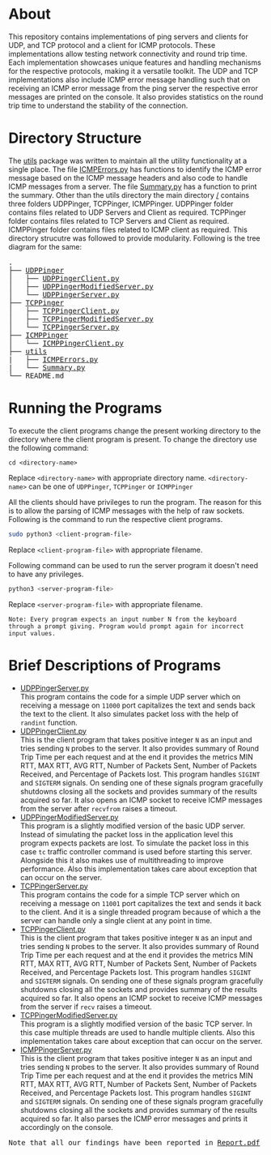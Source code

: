# About
This repository contains implementations of ping servers and clients for UDP, and TCP protocol and a client for ICMP protocols. These implementations allow testing network connectivity and round trip time. Each implementation showcases unique features and handling mechanisms for the respective protocols, making it a versatile toolkit. The UDP and TCP implementations also include ICMP error message handling such that on receiving an ICMP error message from the ping server the respective error messages are printed on the console. It also provides statistics on the round trip time to understand the stability of the connection.

# Directory Structure
The [utils](./utils/) package was written to maintain all the utility functionality at a single place. The file [ICMPErrors.py](./utils/ICMPErrors.py) has functions to identify the ICMP error message based on the ICMP message headers and also code to handle ICMP messages from a server. The file [Summary.py](./utils/Summary.py) has a function to print the summary. Other than the utils directory the main directory [/](.) contains three folders UDPPinger, TCPPinger, ICMPPinger. UDPPinger folder contains files related to UDP Servers and Client as required. TCPPinger folder contains files related to TCP Servers and Client as required. ICMPPinger folder contains files related to ICMP client as required. This directory strucutre was followed to provide modularity. Following is the tree diagram for the same:
<pre>
.
├── <a href="./UDPPinger">UDPPinger</a>
│   ├── <a href="./UDPPinger/UDPPingerClient.py">UDPPingerClient.py</a>
│   ├── <a href="./UDPPinger/UDPPingerModifiedServer.py">UDPPingerModifiedServer.py</a>
│   └── <a href="./UDPPinger/UDPPingerServer.py">UDPPingerServer.py</a>
├── <a href="./TCPPinger/">TCPPinger</a>
│   ├── <a href="./TCPPinger/TCPPingerClient.py">TCPPingerClient.py</a>
│   ├── <a href="./TCPPinger/TCPPingerModifiedServer.py">TCPPingerModifiedServer.py</a>
│   └── <a href="./TCPPinger/TCPPingerServer.py">TCPPingerServer.py</a>
├── <a href="./ICMPPinger">ICMPPinger</a>
│   └── <a href="./ICMPPinger/ICMPPingerClient.py">ICMPPingerClient.py</a>
├── <a href="./utils">utils</a>
|   ├── <a href="./utils/ICMPErrors.py">ICMPErrors.py</a>
|   └── <a href="./utils/Summary.py">Summary.py</a>
└── README.md
</pre>

# Running the Programs
To execute the client programs change the present working directory to the directory where the client program is present. To change the directory use the following command:
```
cd <directory-name>
```
Replace `<directory-name>` with appropriate directory name. `<directory-name>` can be one of `UDPPinger`, `TCPPinger` or `ICMPPinger`

All the clients should have privileges to run the program. The reason for this is to allow the parsing of ICMP messages with the help of raw sockets. Following is the command to run the respective client programs.
```bash
sudo python3 <client-program-file>
```
Replace `<client-program-file>` with appropriate filename.

Following command can be used to run the server program it doesn't need to have any privileges.
```bash
python3 <server-program-file>
```
Replace `<server-program-file>` with appropriate filename.


```
Note: Every program expects an input number N from the keyboard through a prompt giving. Program would prompt again for incorrect input values.
```

# Brief Descriptions of Programs
- <a href="./UDPPinger/UDPPingerServer.py">UDPPingerServer.py</a><br>This program contains the code for a simple UDP server which on receiving a message on `11000` port capitalizes the text and sends back the text to the client. It also simulates packet loss with the help of `randint` function.
- <a href="./UDPPinger/UDPPingerClient.py">UDPPingerClient.py</a><br>This is the client program that takes positive integer `N` as an input and tries sending `N` probes to the server. It also provides summary of Round Trip Time per each request and at the end it provides the metrics MIN RTT, MAX RTT, AVG RTT, Number of Packets Sent, Number of Packets Received, and Percentage of Packets lost. This program handles `SIGINT` and `SIGTERM` signals. On sending one of these signals program gracefully shutdowns closing all the sockets  and provides summary of the results acquired so far. It also opens an ICMP socket to receive ICMP messages from the server after `recvfrom` raises a timeout.
- <a href="./UDPPinger/UDPPingerModifiedServer.py">UDPPingerModifiedServer.py</a><br>This program is a slightly modified version of the basic UDP server. Instead of simulating the packet loss in the application level this program expects packets are lost. To simulate the packet loss in this case `tc` traffic controller command is used before starting this server. Alongside this it also makes use of multithreading to improve performance. Also this implementation takes care about exception that can occur on the server.
- <a href="./TCPPinger/TCPPingerServer.py">TCPPingerServer.py</a><br>This program contains the code for a simple TCP server which on receiving a message on `11001` port capitalizes the text and sends it back to the client. And it is a single threaded program because of which a the server can handle only a single client at any point in time.
- <a href="./TCPPinger/TCPPingerClient.py">TCPPingerClient.py</a><br>This is the client program that takes positive integer `N` as an input and tries sending `N` probes to the server. It also provides summary of Round Trip Time per each request and at the end it provides the metrics MIN RTT, MAX RTT, AVG RTT, Number of Packets Sent, Number of Packets Received, and Percentage Packets lost. This program handles `SIGINT` and `SIGTERM` signals. On sending one of these signals program gracefully shutdowns closing all the sockets  and provides summary of the results acquired so far. It also opens an ICMP socket to receive ICMP messages from the server if `recv` raises a timeout.
- <a href="./TCPPinger/TCPPingerModifiedServer.py">TCPPingerModifiedServer.py</a><br>This program is a slightly modified version of the basic TCP server. In this case multiple threads are used to handle multiple clients. Also this implementation takes care about exception that can occur on the server.
- <a href="./ICMPPinger/ICMPPingerClient.py">ICMPPingerServer.py</a><br>This is the client program that takes positive integer `N` as an input and tries sending `N` probes to the server. It also provides summary of Round Trip Time per each request and at the end it provides the metrics MIN RTT, MAX RTT, AVG RTT, Number of Packets Sent, Number of Packets Received, and Percentage Packets lost. This program handles `SIGINT` and `SIGTERM` signals. On sending one of these signals program gracefully shutdowns closing all the sockets  and provides summary of the results acquired so far. It also parses the ICMP error messages and prints it accordingly on the console.

<pre>
Note that all our findings have been reported in <a href="./Report.pdf">Report.pdf</a> file.
</pre>